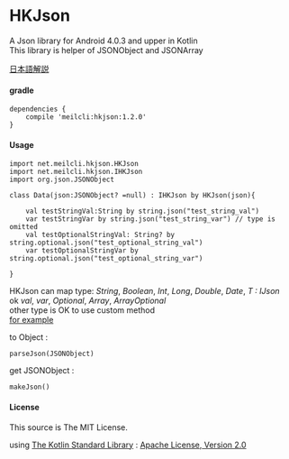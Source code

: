 # HKJson
A Json library for Android 4.0.3 and upper in Kotlin  
This library is helper of JSONObject and JSONArray

[日本語解説](http://meilcli.net/product/hkjson.html)

#### gradle	
	dependencies {
		compile 'meilcli:hkjson:1.2.0'
	}

#### Usage
	import net.meilcli.hkjson.HKJson
	import net.meilcli.hkjson.IHKJson
	import org.json.JSONObject

	class Data(json:JSONObject? =null) : IHKJson by HKJson(json){

    	val testStringVal:String by string.json("test_string_val")
    	var testStringVar by string.json("test_string_var") // type is omitted
    	val testOptionalStringVal: String? by string.optional.json("test_optional_string_val")
    	var testOptionalStringVar by string.optional.json("test_optional_string_var")

	}
	

HKJson can map type: *String*, *Boolean*, *Int*, *Long*, *Double*, *Date*, *T : IJson*  
ok *val*, *var*, *Optional*, *Array*, *ArrayOptional*  
other type is OK to use custom method  
[for example](https://github.com/MeilCli/HKJson/tree/master/library/src/androidTest/kotlin/com/twitter/meil_mitu/hkjson/example)  
  
to Object :  

	parseJson(JSONObject)
	
get JSONObject :   

	makeJson()
	


#### License

This source is The MIT License.

using [The Kotlin Standard Library](https://github.com/JetBrains/kotlin/tree/master/libraries/stdlib) : [Apache License, Version 2.0](http://www.apache.org/licenses/LICENSE-2.0)
